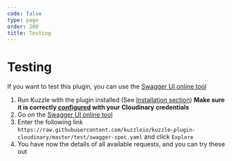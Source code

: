 ```yaml
--- 
code: false
type: page
order: 200
title: Testing
---
```


# Testing 

If you want to test this plugin, you can use the [Swagger UI online tool](https://petstore.swagger.io)

1) Run Kuzzle with the plugin installed (See [Installation section](/official-plugins/cloudinary/1/essentials/installation)) **Make sure it is correctly [configured](/official-plugins/cloudinary/1/essentials/installation#configuration) with your Cloudinary credentials**
2) Go on the [Swagger UI online tool](https://petstore.swagger.io)
3) Enter the following link `https://raw.githubusercontent.com/kuzzleio/kuzzle-plugin-cloudinary/master/test/swagger-spec.yaml` and click `Explore`
4) You have now the details of all available requests, and you can try these out